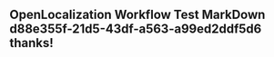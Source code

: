 <properties
ms.topic="hero-topic1"
ms.test1="hero-topic"
ms.test2="test"/>

## OpenLocalization Workflow Test MarkDown d88e355f-21d5-43df-a563-a99ed2ddf5d6 thanks!
